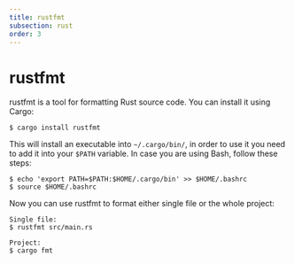 ```yaml
---
title: rustfmt
subsection: rust
order: 3
---
```


# rustfmt
rustfmt is a tool for formatting Rust source code. You can install it using Cargo:
```
$ cargo install rustfmt
```
This will install an executable into `~/.cargo/bin/`, in order to use it you need
to add it into your `$PATH` variable. In case you are using Bash, follow these steps:
```
$ echo 'export PATH=$PATH:$HOME/.cargo/bin' >> $HOME/.bashrc
$ source $HOME/.bashrc
```
Now you can use rustfmt to format either single file or the whole project:
```
Single file:
$ rustfmt src/main.rs

Project:
$ cargo fmt
```
